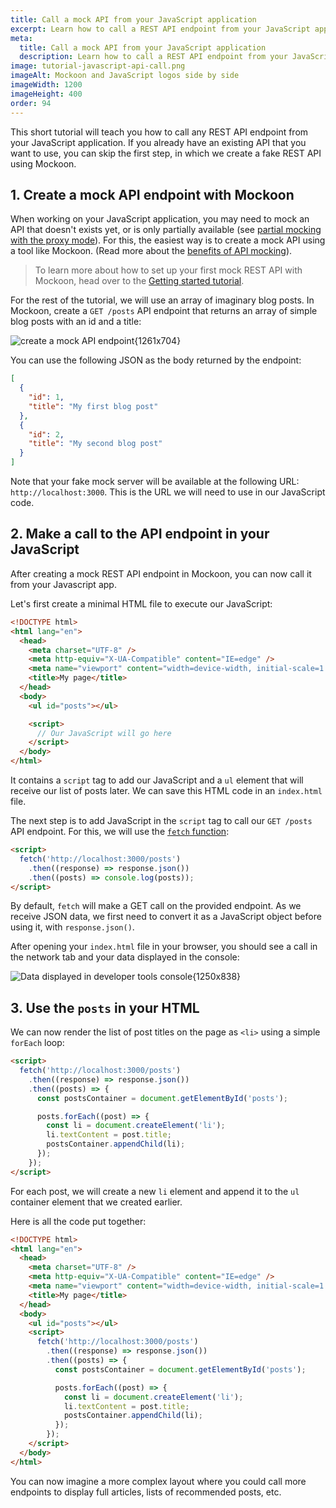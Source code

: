```yaml
---
title: Call a mock API from your JavaScript application
excerpt: Learn how to call a REST API endpoint from your JavaScript application and mock it using Mockoon API mocking tools
meta:
  title: Call a mock API from your JavaScript application
  description: Learn how to call a REST API endpoint from your JavaScript application and mock it using Mockoon API mocking tools
image: tutorial-javascript-api-call.png
imageAlt: Mockoon and JavaScript logos side by side
imageWidth: 1200
imageHeight: 400
order: 94
---
```


This short tutorial will teach you how to call any REST API endpoint from your JavaScript application. If you already have an existing API that you want to use, you can skip the first step, in which we create a fake REST API using Mockoon.

## 1. Create a mock API endpoint with Mockoon

When working on your JavaScript application, you may need to mock an API that doesn't exists yet, or is only partially available (see [partial mocking with the proxy mode](docs:proxy-mode)). For this, the easiest way is to create a mock API using a tool like Mockoon. (Read more about the [benefits of API mocking](/use-cases/)).

> To learn more about how to set up your first mock REST API with Mockoon, head over to the [Getting started tutorial](tutorials:getting-started).

For the rest of the tutorial, we will use an array of imaginary blog posts. In Mockoon, create a `GET /posts` API endpoint that returns an array of simple blog posts with an id and a title:

![create a mock API endpoint{1261x704}](/images/tutorials/blog-posts-mock-endpoint.png)

You can use the following JSON as the body returned by the endpoint:

```json
[
  {
    "id": 1,
    "title": "My first blog post"
  },
  {
    "id": 2,
    "title": "My second blog post"
  }
]
```

Note that your fake mock server will be available at the following URL: `http://localhost:3000`. This is the URL we will need to use in our JavaScript code.

## 2. Make a call to the API endpoint in your JavaScript

After creating a mock REST API endpoint in Mockoon, you can now call it from your Javascript app.

Let's first create a minimal HTML file to execute our JavaScript:

```html
<!DOCTYPE html>
<html lang="en">
  <head>
    <meta charset="UTF-8" />
    <meta http-equiv="X-UA-Compatible" content="IE=edge" />
    <meta name="viewport" content="width=device-width, initial-scale=1.0" />
    <title>My page</title>
  </head>
  <body>
    <ul id="posts"></ul>

    <script>
      // Our JavaScript will go here
    </script>
  </body>
</html>
```

It contains a `script` tag to add our JavaScript and a `ul` element that will receive our list of posts later.
We can save this HTML code in an `index.html` file.

The next step is to add JavaScript in the `script` tag to call our `GET /posts` API endpoint. For this, we will use the [`fetch` function](https://developer.mozilla.org/en-US/docs/Web/API/Fetch_API/Using_Fetch):

```html
<script>
  fetch('http://localhost:3000/posts')
    .then((response) => response.json())
    .then((posts) => console.log(posts));
</script>
```

By default, `fetch` will make a GET call on the provided endpoint. As we receive JSON data, we first need to convert it as a JavaScript object before using it, with `response.json()`.

After opening your `index.html` file in your browser, you should see a call in the network tab and your data displayed in the console:

![Data displayed in developer tools console{1250x838}](/images/tutorials/javascript-api-call/javascript-data-console.png)

## 3. Use the `posts` in your HTML

We can now render the list of post titles on the page as `<li>` using a simple `forEach` loop:

```html
<script>
  fetch('http://localhost:3000/posts')
    .then((response) => response.json())
    .then((posts) => {
      const postsContainer = document.getElementById('posts');

      posts.forEach((post) => {
        const li = document.createElement('li');
        li.textContent = post.title;
        postsContainer.appendChild(li);
      });
    });
</script>
```

For each post, we will create a new `li` element and append it to the `ul` container element that we created earlier.

Here is all the code put together:

```html
<!DOCTYPE html>
<html lang="en">
  <head>
    <meta charset="UTF-8" />
    <meta http-equiv="X-UA-Compatible" content="IE=edge" />
    <meta name="viewport" content="width=device-width, initial-scale=1.0" />
    <title>My page</title>
  </head>
  <body>
    <ul id="posts"></ul>
    <script>
      fetch('http://localhost:3000/posts')
        .then((response) => response.json())
        .then((posts) => {
          const postsContainer = document.getElementById('posts');

          posts.forEach((post) => {
            const li = document.createElement('li');
            li.textContent = post.title;
            postsContainer.appendChild(li);
          });
        });
    </script>
  </body>
</html>
```

You can now imagine a more complex layout where you could call more endpoints to display full articles, lists of recommended posts, etc.
